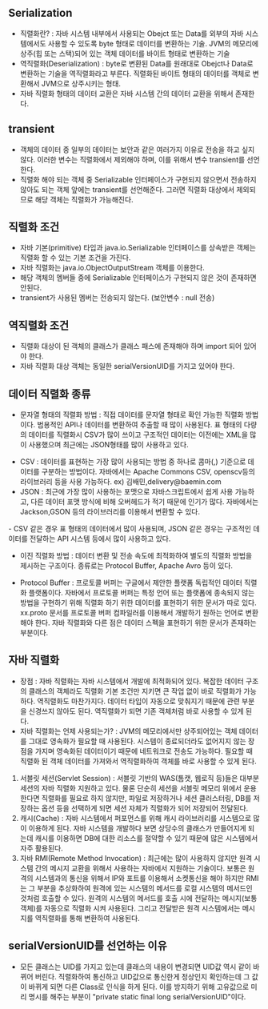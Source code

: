 ## Serialization
- 직렬화란? : 자바 시스템 내부에서 사용되는 Obejct 또는 Data를 외부의 자바 시스템에서도 사용할 수 있도록 byte 형태로 데이터를 변환하는 기술. JVM의 메모리에 상주(힙 또는 스택)되어 있는 객체 데이터를 바이트 형태로 변환하는 기술
- 역직렬화(Deserialization) : byte로 변환된 Data를 원래대로 Obejct나 Data로 변환하는 기술을 역직렬화라고 부른다. 직렬화된 바이트 형태의 데이터를 객체로 변환해서 JVM으로 상주시키는 형태.
- 자바 직렬화 형태의 데이터 교환은 자바 시스템 간의 데이터 교환을 위해서 존재한다.

## transient
- 객체의 데이터 중 일부의 데이터는 보안과 같은 여러가지 이유로 전송을 하고 싶지 않다. 이러한 변수는 직렬화에서 제외해야 하며, 이를 위해서 변수 transient를 선언한다.
- 직렬화 해야 되는 객체 중 Serializable 인터페이스가 구현되지 않으면서 전송하지 않아도 되는 객체 앞에는 transient를 선언해준다. 그러면 직렬화 대상에서 제외되므로 해당 객체는 직렬화가 가능해진다.

## 직렬화 조건
- 자바 기본(primitive) 타입과 java.io.Serializable 인터페이스를 상속받은 객체는 직렬화 할 수 있는 기본 조건을 가진다.
- 자바 직렬화는 java.io.ObjectOutputStream 객체를 이용한다.
- 해당 객체의 멤버들 중에 Serializable 인터페이스가 구현되지 않은 것이 존재하면 안된다.
- transient가 사용된 멤버는 전송되지 않는다. (보안변수 : null 전송)

## 역직렬화 조건
- 직렬화 대상이 된 객체의 클래스가 클래스 패스에 존재해야 하며 import 되어 있어야 한다.
- 자바 직렬화 대상 객체는 동일한 serialVersionUID를 가지고 있어야 한다.

## 데이터 직렬화 종류
- 문자열 형태의 직렬화 방법 : 직접 데이터를 문자열 형태로 확인 가능한 직렬화 방법이다. 범용적인 API나 데이터를 변환하여 추출할 때 많이 사용된다. 표 형태의 다량의 데이터를 직렬화시 CSV가 많이 쓰이고 구조적인 데이터는 이전에는 XML을 많이 사용했으며 최근에는 JSON형태를 많이 사용하고 있다.
<ul>
  <li>CSV : 데이터를 표현하는 가장 많이 사용되는 방법 중 하나로 콤마(,) 기준으로 데이터를 구분하는 방법이다. 자바에서는 Apache Commons CSV, openscv등의 라이브러리 등을 사용 가능하다. ex) 김배민,delivery@baemin.com</li>
  <li>JSON : 최근에 가장 많이 사용하는 포맷으로 자바스크립트에서 쉽게 사용 가능하고, 다른 데이터 포맷 방식에 비해 오버헤드가 적기 때문에 인기가 많다. 자바에서는 Jackson,GSON 등의 라이브러리를 이용해서 변환할 수 있다.</li>
</ul>
- CSV 같은 경우 표 형태의 데이터에서 많이 사용되며, JSON 같은 경우는 구조적인 데이터를 전달하는 API 시스템 등에서 많이 사용하고 있다.

- 이진 직렬화 방법 : 데이터 변환 및 전송 속도에 최적화하여 별도의 직렬화 방법을 제시하는 구조이다. 종류로는 Protocol Buffer, Apache Avro 등이 있다.
<ul>
  <li>Protocol Buffer : 프로토콜 버퍼는 구글에서 제안한 플랫폼 독립적인 데이터 직렬화 플랫폼이다. 자바에서 프로토콜 버퍼는 특정 언어 또는 플랫폼에 종속되지 않는 방법을 구현하기 위해 직렬화 하기 위한 데이터를 표현하기 위한 문서가 따로 있다. xx.proto  문서를 프로토콜 버퍼 컴파일러를 이용해서 개발하기 원하는 언어로 변환해야 한다. 자바 직렬화와 다른 점은 데이터 스펙을 표현하기 위한 문서가 존재하는 부분이다.</li>
</ul>

## 자바 직렬화
- 장점 : 자바 직렬화는 자바 시스템에서 개발에 최적화되어 있다. 복잡한 데이터 구조의 클래스의 객체라도 직렬화 기본 조건만 지키면 큰 작업 없이 바로 직렬화가 가능하다. 역직렬화도 마찬가지다. 데이터 타입이 자동으로 맞춰지기 때문에 관련 부분을 신경쓰지 않아도 된다. 역직렬화가 되면 기존 객체처럼 바로 사용할 수 있게 된다.
- 자바 직렬화는 언제 사용되는가? : JVM의 메모리에서만 상주되어있는 객체 데이터를 그대로 영속화가 필요할 때 사용된다. 시스템이 종료되더라도 없어지지 않는 장점을 가지며 영속화된 데이터이기 때문에 네트워크로 전송도 가능하다. 필요할 때 직렬화 된 객체 데이터를 가져와서 역직렬화하여 객체를 바로 사용할 수 있게 된다.
<ol>
  <li>서블릿 세션(Servlet Session) : 서블릿 기반의 WAS(톰캣, 웹로직 등)들은 대부분 세션의 자바 직렬화 지원하고 있다. 물론 단순히 세션을 서블릿 메모리 위에서 운용한다면 직렬화를 필요로 하지 않지만, 파일로 저장하거나 세션 클러스터링, DB를 저장하는 옵션 등을 선택하게 되면 세션 자체가 직렬화가 되어 저장되어 전달된다.</li>
  <li>캐시(Cache) : 자바 시스템에서 퍼포먼스를 위해 캐시 라이브러리를 시스템으로 많이 이용하게 된다. 자바 시스템을 개발하다 보면 상당수의 클래스가 만들어지게 되는데 캐시를 이용하면 DB에 대한 리소스를 절약할 수 있기 때문에 많은 시스템에서 자주 활용된다.</li>
  <li>자바 RMI(Remote Method Invocation) : 최근에는 많이 사용하지 않지만 원격 시스템 간의 메시지 교환을 위해서 사용하는 자바에서 지원하는 기술이다. 보통은 원격의 시스템과의 통신을 위해서 IP와 포트를 이용해서 소켓통신을 해야 하지만 RMI는 그 부분을 추상화하여 원격에 있는 시스템의 메서드를 로컬 시스템의 메서드인 것처럼 호출할 수 있다. 원격의 시스템의 메서드를 호출 시에 전달하는 메시지(보통 객체)를 자동으로 직렬화 시켜 사용된다. 그리고 전달받은 원격 시스템에서는 메시지를 역직렬화를 통해 변환하여 사용된다. </li>
</ol>

## serialVersionUID를 선언하는 이유
- 모든 클래스는 UID를 가지고 있는데 클래스의 내용이 변경되면 UID값 역시 같이 바뀌어 버린다. 직렬화하여 통신하고 UID값으로 통신한게 정상인지 확인하는데 그 값이 바뀌게 되면 다른 Class로 인식을 하게 된다. 이를 방지하기 위해 고유값으로 미리 명시를 해주는 부분이 "private static final long serialVersionUID"이다.
